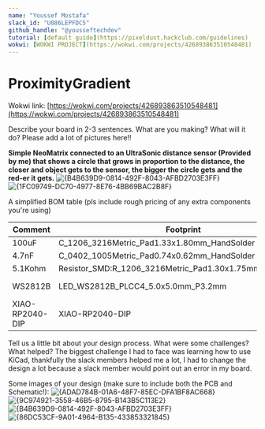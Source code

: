 ```yaml
---
name: "Youssef Mostafa"
slack_id: "U086LEPFDC5"
github_handle: "@yousseftechdev"
tutorial: [default guide](https://pixeldust.hackclub.com/guidelines)
wokwi: [WOKWI PROJECT](https://wokwi.com/projects/426893863510548481)
---
```


# ProximityGradient

Wokwi link: [https://wokwi.com/projects/426893863510548481](https://wokwi.com/projects/426893863510548481)

<!-- Uncomment the line below if you need a soldering iron -->
<!-- ⚠️ I would like to [reason for iron], so I would need a soldering iron. -->

Describe your board in 2-3 sentences. What are you making? What will it do? Please add a lot of pictures here!!

**Simple NeoMatrix connected to an UltraSonic distance sensor (Provided by me) that shows a circle that grows in proportion to the distance, the closer and object gets to the sensor, the bigger the circle gets and the red-er it gets.**
![{B4B639D9-0814-492F-8043-AFBD2703E3FF}](https://github.com/user-attachments/assets/9d61954d-9b3d-462e-bdb6-33c2fa9106f0)
![{1FC09749-DC70-4977-8E76-4BB69BAC2B8F}](https://github.com/user-attachments/assets/49cc1aa2-c109-4784-9987-b31710a7085f)

A simplified BOM table
(pls include rough pricing of any extra components you're using)

<!-- Example: -->

| Comment           | Footprint                                      | Quantity | LCSC     | Cost   |
|-------------------|------------------------------------------------|----------|----------|--------|
| 100uF             | C_1206_3216Metric_Pad1.33x1.80mm_HandSolder    | 1        | C15008   | 0.0682$|
| 4.7nF             | C_0402_1005Metric_Pad0.74x0.62mm_HandSolder    | 8        | C1538    | 0.0011$|
| 5.1Kohm           | Resistor_SMD:R_1206_3216Metric_Pad1.30x1.75mm_HandSolder| 2        | 0805W8F5101T5E    | $0.0018|
| WS2812B           | LED_WS2812B_PLCC4_5.0x5.0mm_P3.2mm             | 49       | XL-5050RGBC-WS2812B    | $0.0489|
| XIAO-RP2040-DIP   | XIAO-RP2040-DIP                                | 1        |          |

Tell us a little bit about your design process. What were some challenges? What helped?
The biggest challenge I had to face was learning how to use KiCad, thankfully the slack members helped me a lot, I had to change the design a lot because a slack member would point out an error in my board.


Some images of your design (make sure to include both the PCB and Schematic!):
![{ADAD784B-01A6-48F7-85EC-DFA1BF8AC668}](https://github.com/user-attachments/assets/c0a92872-014c-48ec-a4b1-b3b912f0fd29)
![{9C974921-3558-46B5-8795-B143B5C113E2}](https://github.com/user-attachments/assets/98a014b9-02e0-45f4-8858-a28c962384f5)
![{B4B639D9-0814-492F-8043-AFBD2703E3FF}](https://github.com/user-attachments/assets/9d61954d-9b3d-462e-bdb6-33c2fa9106f0)
![{86DC53CF-9A01-4964-B135-433853321845}](https://github.com/user-attachments/assets/c16b9a23-f03f-4c21-9867-25617cfa8615)

